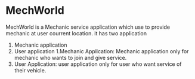# MechWorld
MechWorld is a Mechanic service application which use to provide mechanic at user courrent location.
it has two application 
1. Mechanic application
2. User application
1.Mechanic Application:
Mechanic application only for mechanic who wants to join and give service.
2. User Application:
user application only for user who want service of their vehicle.
